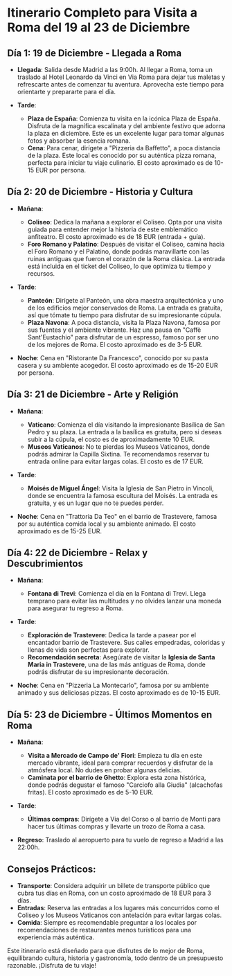 # Itinerario Completo para Visita a Roma del 19 al 23 de Diciembre

## Día 1: 19 de Diciembre - Llegada a Roma
- **Llegada**: Salida desde Madrid a las 9:00h. Al llegar a Roma, toma un traslado al Hotel Leonardo da Vinci en Via Roma para dejar tus maletas y refrescarte antes de comenzar tu aventura. Aprovecha este tiempo para orientarte y prepararte para el día.
  
- **Tarde**: 
  - **Plaza de España**: Comienza tu visita en la icónica Plaza de España. Disfruta de la magnífica escalinata y del ambiente festivo que adorna la plaza en diciembre. Este es un excelente lugar para tomar algunas fotos y absorber la esencia romana.
  - **Cena**: Para cenar, dirígete a "Pizzeria da Baffetto", a poca distancia de la plaza. Este local es conocido por su auténtica pizza romana, perfecta para iniciar tu viaje culinario. El costo aproximado es de 10-15 EUR por persona.

## Día 2: 20 de Diciembre - Historia y Cultura
- **Mañana**:
  - **Coliseo**: Dedica la mañana a explorar el Coliseo. Opta por una visita guiada para entender mejor la historia de este emblemático anfiteatro. El costo aproximado es de 18 EUR (entrada + guía). 
  - **Foro Romano y Palatino**: Después de visitar el Coliseo, camina hacia el Foro Romano y el Palatino, donde podrás maravillarte con las ruinas antiguas que fueron el corazón de la Roma clásica. La entrada está incluida en el ticket del Coliseo, lo que optimiza tu tiempo y recursos.

- **Tarde**:
  - **Panteón**: Dirígete al Panteón, una obra maestra arquitectónica y uno de los edificios mejor conservados de Roma. La entrada es gratuita, así que tómate tu tiempo para disfrutar de su impresionante cúpula.
  - **Plaza Navona**: A poca distancia, visita la Plaza Navona, famosa por sus fuentes y el ambiente vibrante. Haz una pausa en "Caffè Sant'Eustachio" para disfrutar de un espresso, famoso por ser uno de los mejores de Roma. El costo aproximado es de 3-5 EUR.
  
- **Noche**: Cena en "Ristorante Da Francesco", conocido por su pasta casera y su ambiente acogedor. El costo aproximado es de 15-20 EUR por persona.

## Día 3: 21 de Diciembre - Arte y Religión
- **Mañana**:
  - **Vaticano**: Comienza el día visitando la impresionante Basílica de San Pedro y su plaza. La entrada a la basílica es gratuita, pero si deseas subir a la cúpula, el costo es de aproximadamente 10 EUR.
  - **Museos Vaticanos**: No te pierdas los Museos Vaticanos, donde podrás admirar la Capilla Sixtina. Te recomendamos reservar tu entrada online para evitar largas colas. El costo es de 17 EUR.

- **Tarde**:
  - **Moisés de Miguel Ángel**: Visita la Iglesia de San Pietro in Vincoli, donde se encuentra la famosa escultura del Moisés. La entrada es gratuita, y es un lugar que no te puedes perder.

- **Noche**: Cena en "Trattoria Da Teo" en el barrio de Trastevere, famosa por su auténtica comida local y su ambiente animado. El costo aproximado es de 15-25 EUR.

## Día 4: 22 de Diciembre - Relax y Descubrimientos
- **Mañana**:
  - **Fontana di Trevi**: Comienza el día en la Fontana di Trevi. Llega temprano para evitar las multitudes y no olvides lanzar una moneda para asegurar tu regreso a Roma. 
- **Tarde**:
  - **Exploración de Trastevere**: Dedica la tarde a pasear por el encantador barrio de Trastevere. Sus calles empedradas, coloridas y llenas de vida son perfectas para explorar. 
  - **Recomendación secreta**: Asegúrate de visitar la **Iglesia de Santa Maria in Trastevere**, una de las más antiguas de Roma, donde podrás disfrutar de su impresionante decoración.

- **Noche**: Cena en "Pizzeria La Montecarlo", famosa por su ambiente animado y sus deliciosas pizzas. El costo aproximado es de 10-15 EUR.

## Día 5: 23 de Diciembre - Últimos Momentos en Roma
- **Mañana**:
  - **Visita a Mercado de Campo de' Fiori**: Empieza tu día en este mercado vibrante, ideal para comprar recuerdos y disfrutar de la atmósfera local. No dudes en probar algunas delicias.
  - **Caminata por el barrio de Ghetto**: Explora esta zona histórica, donde podrás degustar el famoso "Carciofo alla Giudia" (alcachofas fritas). El costo aproximado es de 5-10 EUR.

- **Tarde**:
  - **Últimas compras**: Dirígete a Via del Corso o al barrio de Monti para hacer tus últimas compras y llevarte un trozo de Roma a casa.

- **Regreso**: Traslado al aeropuerto para tu vuelo de regreso a Madrid a las 22:00h.

## Consejos Prácticos:
- **Transporte**: Considera adquirir un billete de transporte público que cubra tus días en Roma, con un costo aproximado de 18 EUR para 3 días.
- **Entradas**: Reserva las entradas a los lugares más concurridos como el Coliseo y los Museos Vaticanos con antelación para evitar largas colas.
- **Comida**: Siempre es recomendable preguntar a los locales por recomendaciones de restaurantes menos turísticos para una experiencia más auténtica.

Este itinerario está diseñado para que disfrutes de lo mejor de Roma, equilibrando cultura, historia y gastronomía, todo dentro de un presupuesto razonable. ¡Disfruta de tu viaje!